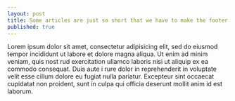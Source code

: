 ```yaml
---
layout: post
title: Some articles are just so short that we have to make the footer stick
published: true
---
```

Lorem ipsum dolor sit amet, consectetur adipisicing elit, sed do eiusmod tempor
incididunt ut labore et dolore magna aliqua. Ut enim ad minim veniam, quis nost
rud exercitation ullamco laboris nisi ut aliquip ex ea commodo consequat. Duis aute i
rure dolor in reprehenderit in voluptate velit esse cillum dolore eu fugiat nulla pariatur. 
Excepteur sint occaecat cupidatat non proident, sunt in culpa qui officia deserunt mollit anim id est laborum.
